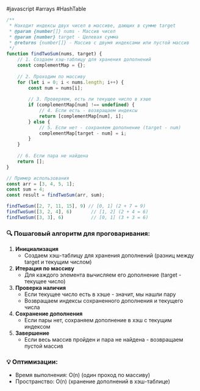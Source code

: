 #javascript #arrays #HashTable

```js
/**
 * Находит индексы двух чисел в массиве, дающих в сумме target
 * @param {number[]} nums - Массив чисел
 * @param {number} target - Целевая сумма
 * @returns {number[]} - Массив с двумя индексами или пустой массив
 */
function findTwoSum(nums, target) {
    // 1. Создаем хэш-таблицу для хранения дополнений
    const complementMap = {};
    
    // 2. Проходим по массиву
    for (let i = 0; i < nums.length; i++) {
        const num = nums[i];
        
        // 3. Проверяем, есть ли текущее число в хэше
        if (complementMap[num] !== undefined) {
            // 4. Если есть - возвращаем индексы
            return [complementMap[num], i];
        } else {
            // 5. Если нет - сохраняем дополнение (target - num)
            complementMap[target - num] = i;
        }
    }
    
    // 6. Если пара не найдена
    return [];
}

// Пример использования
const arr = [3, 4, 5, 1];
const sum = 4;
const result = findTwoSum(arr, sum);

findTwoSum([2, 7, 11, 15], 9) // [0, 1] (2 + 7 = 9)
findTwoSum([3, 2, 4], 6)       // [1, 2] (2 + 4 = 6)
findTwoSum([3, 3], 6)          // [0, 1] (3 + 3 = 6)
```

### 🔍 Пошаговый алгоритм для проговаривания:

1. **Инициализация**
    - Создаем хэш-таблицу для хранения дополнений (разниц между target и текущим числом)
2. **Итерация по массиву**
    - Для каждого элемента вычисляем его дополнение (target - текущее число)
3. **Проверка наличия**
    - Если текущее число есть в хэше - значит, мы нашли пару
    - Возвращаем индексы сохраненного дополнения и текущего числа
4. **Сохранение дополнения**
    - Если пары нет, сохраняем дополнение в хэш с текущим индексом
5. **Завершение**
    - Если весь массив пройден и пара не найдена - возвращаем пустой массив

### 💡 Оптимизации:

- Время выполнения: O(n) (один проход по массиву)
- Пространство: O(n) (хранение дополнений в хэш-таблице)